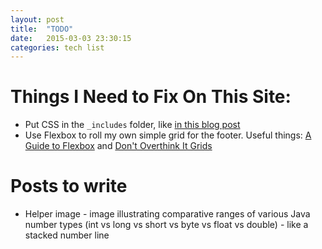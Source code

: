 ```yaml
---
layout: post
title:  "TODO"
date:   2015-03-03 23:30:15
categories: tech list
---
```


# Things I Need to Fix On This Site:
* Put CSS in the `_includes` folder, like [in this blog post](http://markdotto.com/2014/02/28/including-css-in-jekyll/)
* Use Flexbox to roll my own simple grid for the footer. Useful things: [A Guide to Flexbox](https://css-tricks.com/snippets/css/a-guide-to-flexbox/) and [Don't Overthink It Grids](https://css-tricks.com/dont-overthink-it-grids/)

# Posts to write
* Helper image - image illustrating comparative ranges of various Java number types (int vs long vs short vs byte vs float vs double) - like a stacked number line